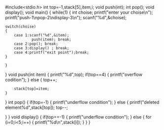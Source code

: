 #include<stdio.h>
int top=-1,stack[5],item,i;
void push(int);
int pop();
void display();
void main()
{
    while(1)
    {
    int choise;
    printf("enter your choise\n");
    printf("push-1\npop-2\ndisplay-3\n");
    scanf("%d",&choise);
    
    switch(choise)
    {
        case 1:scanf("%d",&item);
                push(item); break;
        case 2:pop(); break;
        case 3:display() ; break;
        case 4:printf("exit point");break;
    }
        
    }
}
 void push(int item)
{
    printf("%d",top);
    if(top==4)
    { 
        printf("overflow codition");
            }
    else
    {
        top++;
        
        stack[top]=item;
    }
}
int pop()
{
 if(top=-1)
 {
     printf("underflow condition");
 }
 else
 {
    printf("deleted element%d",stack[top]);
    top--;
     
 }
}
void display()
{
    if(top==-1)
 {
     printf("underflow condition");
 }
 else
 {
     for (i=0;i<5;i++)
     {
         printf("%d\n",stack[i]);
     }
 }
}
